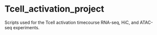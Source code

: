 # Tcell_activation_project
Scripts used for the Tcell activation timecourse RNA-seq, HiC, and ATAC-seq experiments.
